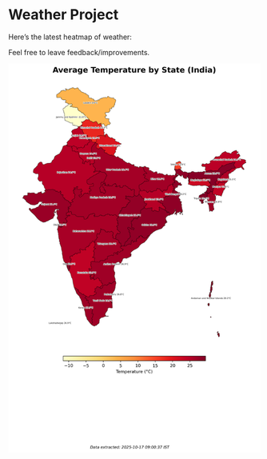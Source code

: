 # Weather Project

Here’s the latest heatmap of weather:

Feel free to leave feedback/improvements.

![India Heatmap](docs/assets/india_heatmap.png?v=F1B85F)
